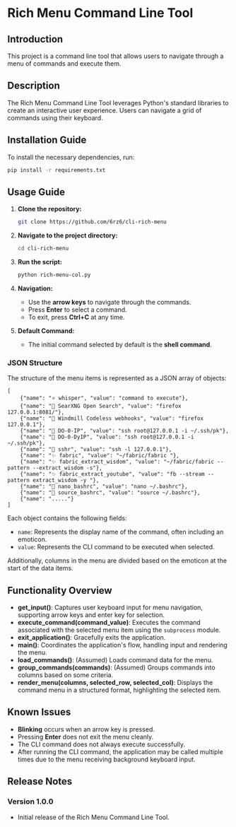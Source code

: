 # Rich Menu Command Line Tool

## Introduction
This project is a command line tool that allows users to navigate through a menu of commands and execute them.

## Description
The Rich Menu Command Line Tool leverages Python's standard libraries to create an interactive user experience. Users can navigate a grid of commands using their keyboard.

## Installation Guide
To install the necessary dependencies, run:
```bash
pip install -r requirements.txt
```

## Usage Guide
1. **Clone the repository:**
   
   ```bash
   git clone https://github.com/6rz6/cli-rich-menu
   ```

2. **Navigate to the project directory:**
   
   ```bash
   cd cli-rich-menu
   ```

3. **Run the script:**
   
   ```bash
   python rich-menu-col.py
   ```

4. **Navigation:**
   - Use the **arrow keys** to navigate through the commands.
   - Press **Enter** to select a command.
   - To exit, press **Ctrl+C** at any time.

5. **Default Command:**
   - The initial command selected by default is the **shell command**.

### JSON Structure
The structure of the menu items is represented as a JSON array of objects:
```
[
    {"name": "⭐ whisper", "value": "command to execute"},
    {"name": "🔴 SearXNG Open Search", "value": "firefox 127.0.0.1:8081/"},
    {"name": "🔴 Windmill Codeless webhooks", "value": "firefox 127.0.0.1"},
    {"name": "🧡 DO-0-IP", "value": "ssh root@127.0.0.1 -i ~/.ssh/pk"},
    {"name": "🧡 DO-0-DyIP", "value": "ssh root@127.0.0.1 -i ~/.ssh/pk"},
    {"name": "🧡 sshr", "value": "ssh -l 127.0.0.1"},
    {"name": "✨ fabric", "value": "~/fabric/fabric "},
    {"name": "✨ fabric_extract_wisdom", "value": "~/fabric/fabric --pattern --extract_wisdom -s"},
    {"name": "✨ fabric_extract_youtube", "value": "fb --stream --pattern extract_wisdom -y "},
    {"name": "💚 nano_bashrc", "value": "nano ~/.bashrc"},
    {"name": "💚 source_bashrc", "value": "source ~/.bashrc"},
    {"name": "....."}
]
```
Each object contains the following fields:
- `name`: Represents the display name of the command, often including an emoticon.
- `value`: Represents the CLI command to be executed when selected.

Additionally, columns in the menu are divided based on the emoticon at the start of the data items.

## Functionality Overview
- **get_input()**: Captures user keyboard input for menu navigation, supporting arrow keys and enter key for selection.
- **execute_command(command_value)**: Executes the command associated with the selected menu item using the `subprocess` module.
- **exit_application()**: Gracefully exits the application.
- **main()**: Coordinates the application's flow, handling input and rendering the menu.
- **load_commands()**: (Assumed) Loads command data for the menu.
- **group_commands(commands)**: (Assumed) Groups commands into columns based on some criteria.
- **render_menu(columns, selected_row, selected_col)**: Displays the command menu in a structured format, highlighting the selected item.

## Known Issues
- **Blinking** occurs when an arrow key is pressed.
- Pressing **Enter** does not exit the menu cleanly.
- The CLI command does not always execute successfully.
- After running the CLI command, the application may be called multiple times due to the menu receiving background keyboard input.

## Release Notes
### Version 1.0.0
- Initial release of the Rich Menu Command Line Tool.
